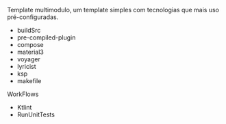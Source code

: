 Template multimodulo, um template simples com tecnologias que mais uso pré-configuradas.
- buildSrc
- pre-compiled-plugin
- compose
- material3
- voyager
- lyricist
- ksp
- makefile

WorkFlows
- Ktlint
- RunUnitTests
